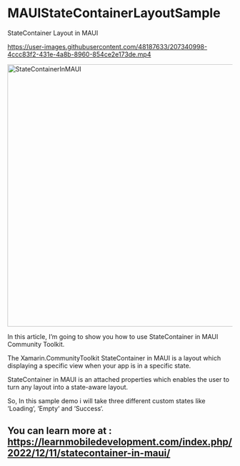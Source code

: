 # MAUIStateContainerLayoutSample
StateContainer Layout in MAUI

https://user-images.githubusercontent.com/48187633/207340998-4ccc83f2-431e-4a8b-8960-854ce2e173de.mp4

<img width="588" alt="StateContainerInMAUI" src="https://user-images.githubusercontent.com/48187633/207341404-a6a4f5da-4e1a-4309-84c3-3ecf5bfc466e.png">

In this article, I’m going to show you how to use StateContainer in MAUI Community Toolkit.

The Xamarin.CommunityToolkit StateContainer in MAUI is a layout which displaying a specific view when your app is in a specific state.

StateContainer in MAUI is an attached properties which enables the user to turn any layout into a state-aware layout.

So, In this sample demo i will take three different custom states like ‘Loading‘, ‘Empty‘ and ‘Success‘.

## You can learn more at : https://learnmobiledevelopment.com/index.php/2022/12/11/statecontainer-in-maui/
